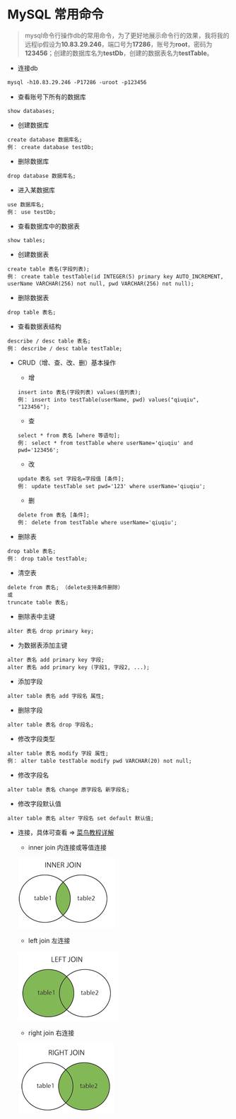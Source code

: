 # MySQL 常用命令

> mysql命令行操作db的常用命令，为了更好地展示命令行的效果，我将我的远程ip假设为**10.83.29.246**，端口号为**17286**，账号为**root**，密码为**123456**；创建的数据库名为**testDb**，创建的数据表名为**testTable**。

- 连接db

```markdown
mysql -h10.83.29.246 -P17286 -uroot -p123456
```

- 查看账号下所有的数据库

```mysql
show databases;
```

- 创建数据库

```mysql
create database 数据库名;
例： create database testDb;
```

- 删除数据库

```mysql
drop database 数据库名;
```

- 进入某数据库

```mysql
use 数据库名;
例： use testDb;
```

- 查看数据库中的数据表

```mysql
show tables;
```

- 创建数据表

```mysql
create table 表名(字段列表);
例： create table testTable(id INTEGER(5) primary key AUTO_INCREMENT, userName VARCHAR(256) not null, pwd VARCHAR(256) not null);
```

- 删除数据表

```mysql
drop table 表名;
```

- 查看数据表结构

```mysql
describe / desc table 表名;
例： describe / desc table testTable; 
```

- CRUD（增、查、改、删）基本操作

  - 增

  ```mysql
  insert into 表名(字段列表) values(值列表);
  例： insert into testTable(userName, pwd) values("qiuqiu", "123456");
  ```

  - 查

  ```mysql
  select * from 表名 [where 等语句];
  例： select * from testTable where userName='qiuqiu' and pwd='123456';
  ```

  - 改

  ```mysql
  update 表名 set 字段名=字段值 [条件];
  例： update testTable set pwd='123' where userName='qiuqiu';
  ```

  - 删

  ```mysql
  delete from 表名 [条件];
  例： delete from testTable where userName='qiuqiu';
  ```

- 删除表

```mysql
drop table 表名;
例： drop table testTable;
```

- 清空表

```mysql
delete from 表名; （delete支持条件删除）
或
truncate table 表名;
```

- 删除表中主键

```mysql
alter 表名 drop primary key;
```

- 为数据表添加主键

```mysql
alter 表名 add primary key 字段;
alter 表名 add primary key (字段1, 字段2, ...);
```

- 添加字段

```mysql
alter table 表名 add 字段名 属性;
```

- 删除字段

```mysql
alter table 表名 drop 字段名;
```

- 修改字段类型

```mysql
alter table 表名 modify 字段 属性;
例： alter table testTable modify pwd VARCHAR(20) not null;
```

- 修改字段名

```mysql
alter table 表名 change 原字段名 新字段名;
```

- 修改字段默认值

```mysql
alter table 表名 alter 字段名 set default 默认值;
```

- 连接，具体可查看 => [菜鸟教程详解](http://www.runoob.com/mysql/mysql-join.html) 

  - inner join 内连接或等值连接

  ![内连接](./img/inner.png)

  - left join 左连接

  ![左连接](./img/left.png)

  - right join 右连接

  ![右连接](./img/right.png)


